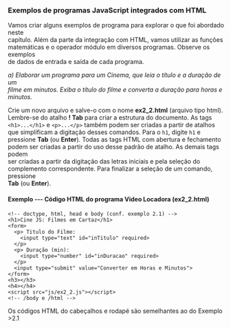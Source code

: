 ### Exemplos de programas JavaScript integrados com HTML

Vamos criar alguns exemplos de programa para explorar o que foi abordado neste  
capítulo. Além da parte da integração com HTML, vamos utilizar as funções  
matemáticas e o operador módulo em diversos programas. Observe os exemplos  
de dados de entrada e saída de cada programa.

*a) Elaborar um programa para um Cinema, que leia o título e a duração de um  
filme em minutos. Exiba o título do filme e converta a duração para horas e  
minutos.*

Crie um novo arquivo e salve-o com o nome **ex2_2.html** (arquivo tipo html).  
Lembre-se do atalho **! Tab** para criar a estrutura do documento. As tags 
`<h1>...</h1>` e `<p>...</p>` também podem ser criadas a partir de atalhos  
que simplificam a digitação desses comandos. Para o `h1`, digite `h1` e  
pressione **Tab** (ou **Enter**). Todas as tags HTML com abertura e fechamento  
podem ser criadas a partir do uso desse padrão de atalho. As demais tags podem  
ser criadas a partir da digitação das letras iniciais e pela seleção do  
complemento correspondente. Para finalizar a seleção de um comando, pressione  
**Tab** (ou **Enter**).

#### Exemplo --- Código HTML do programa Video Locadora (ex2_2.html)

```
<!-- doctype, html, head e body (conf. exemplo 2.1) -->
<h1>Cine JS: Filmes em Cartaz</h1>
<form>
  <p> Titulo do Filme:
    <input type="text" id="inTitulo" required>
  </p>
  <p> Duração (min):
    <input type="number" id="inDuracao" required>
  </p>
  <input type="submit" value="Converter em Horas e Minutos">
</form>
<h3></h3>
<h4></h4>
<script src="js/ex2_2.js"></script>
<!-- /body e /html -->
```
Os códigos HTML do cabeçalhos e rodapé são semelhantes ao do Exemplo >2.1

